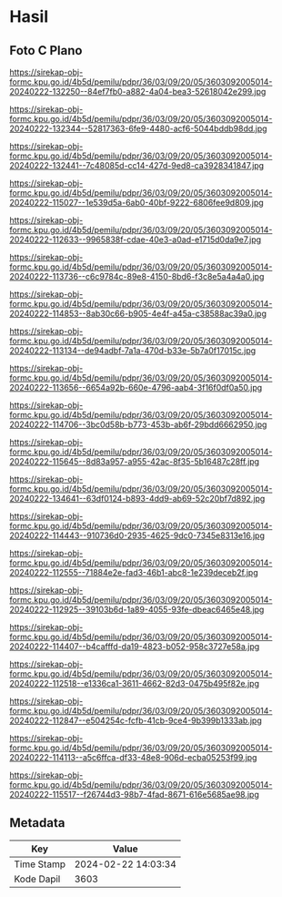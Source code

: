# Hasil

## Foto C Plano

https://sirekap-obj-formc.kpu.go.id/4b5d/pemilu/pdpr/36/03/09/20/05/3603092005014-20240222-132250--84ef7fb0-a882-4a04-bea3-52618042e299.jpg

https://sirekap-obj-formc.kpu.go.id/4b5d/pemilu/pdpr/36/03/09/20/05/3603092005014-20240222-132344--52817363-6fe9-4480-acf6-5044bddb98dd.jpg

https://sirekap-obj-formc.kpu.go.id/4b5d/pemilu/pdpr/36/03/09/20/05/3603092005014-20240222-132441--7c48085d-cc14-427d-9ed8-ca3928341847.jpg

https://sirekap-obj-formc.kpu.go.id/4b5d/pemilu/pdpr/36/03/09/20/05/3603092005014-20240222-115027--1e539d5a-6ab0-40bf-9222-6806fee9d809.jpg

https://sirekap-obj-formc.kpu.go.id/4b5d/pemilu/pdpr/36/03/09/20/05/3603092005014-20240222-112633--9965838f-cdae-40e3-a0ad-e1715d0da9e7.jpg

https://sirekap-obj-formc.kpu.go.id/4b5d/pemilu/pdpr/36/03/09/20/05/3603092005014-20240222-113736--c6c9784c-89e8-4150-8bd6-f3c8e5a4a4a0.jpg

https://sirekap-obj-formc.kpu.go.id/4b5d/pemilu/pdpr/36/03/09/20/05/3603092005014-20240222-114853--8ab30c66-b905-4e4f-a45a-c38588ac39a0.jpg

https://sirekap-obj-formc.kpu.go.id/4b5d/pemilu/pdpr/36/03/09/20/05/3603092005014-20240222-113134--de94adbf-7a1a-470d-b33e-5b7a0f17015c.jpg

https://sirekap-obj-formc.kpu.go.id/4b5d/pemilu/pdpr/36/03/09/20/05/3603092005014-20240222-113656--6654a92b-660e-4796-aab4-3f16f0df0a50.jpg

https://sirekap-obj-formc.kpu.go.id/4b5d/pemilu/pdpr/36/03/09/20/05/3603092005014-20240222-114706--3bc0d58b-b773-453b-ab6f-29bdd6662950.jpg

https://sirekap-obj-formc.kpu.go.id/4b5d/pemilu/pdpr/36/03/09/20/05/3603092005014-20240222-115645--8d83a957-a955-42ac-8f35-5b16487c28ff.jpg

https://sirekap-obj-formc.kpu.go.id/4b5d/pemilu/pdpr/36/03/09/20/05/3603092005014-20240222-134641--63df0124-b893-4dd9-ab69-52c20bf7d892.jpg

https://sirekap-obj-formc.kpu.go.id/4b5d/pemilu/pdpr/36/03/09/20/05/3603092005014-20240222-114443--910736d0-2935-4625-9dc0-7345e8313e16.jpg

https://sirekap-obj-formc.kpu.go.id/4b5d/pemilu/pdpr/36/03/09/20/05/3603092005014-20240222-112555--71884e2e-fad3-46b1-abc8-1e239deceb2f.jpg

https://sirekap-obj-formc.kpu.go.id/4b5d/pemilu/pdpr/36/03/09/20/05/3603092005014-20240222-112925--39103b6d-1a89-4055-93fe-dbeac6465e48.jpg

https://sirekap-obj-formc.kpu.go.id/4b5d/pemilu/pdpr/36/03/09/20/05/3603092005014-20240222-114407--b4cafffd-da19-4823-b052-958c3727e58a.jpg

https://sirekap-obj-formc.kpu.go.id/4b5d/pemilu/pdpr/36/03/09/20/05/3603092005014-20240222-112518--e1336ca1-3611-4662-82d3-0475b495f82e.jpg

https://sirekap-obj-formc.kpu.go.id/4b5d/pemilu/pdpr/36/03/09/20/05/3603092005014-20240222-112847--e504254c-fcfb-41cb-9ce4-9b399b1333ab.jpg

https://sirekap-obj-formc.kpu.go.id/4b5d/pemilu/pdpr/36/03/09/20/05/3603092005014-20240222-114113--a5c6ffca-df33-48e8-906d-ecba05253f99.jpg

https://sirekap-obj-formc.kpu.go.id/4b5d/pemilu/pdpr/36/03/09/20/05/3603092005014-20240222-115517--f26744d3-98b7-4fad-8671-616e5685ae98.jpg


## Metadata

| Key        | Value               |
| ---------- | ------------------- |
| Time Stamp | 2024-02-22 14:03:34 |
| Kode Dapil | 3603                |



